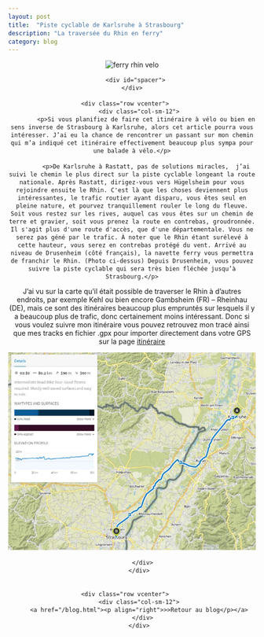 ```yaml
---
layout: post
title:  "Piste cyclable de Karlsruhe à Strasbourg"
description: "La traversée du Rhin en ferry"
category: blog
---
```


<div class="container blog" align="center">
     <div class="row vcenter">
         <div class="col-sm-12">
        <img src="https://batardo.github.io/Images/IMG_0128.JPG" id="" alt="ferry rhin velo">
        </div>
      </div>

      <div id="spacer">
    </div>

      <div class="row vcenter">      
        <div class="col-sm-12">
            <p>Si vous planifiez de faire cet itinéraire à vélo ou bien en sens inverse de Strasbourg à Karlsruhe, alors cet article pourra vous intéresser. J’ai eu la chance de rencontrer un passant sur mon chemin qui m’a indiqué cet itinéraire effectivement beaucoup plus sympa pour une balade à vélo.</p>

            <p>De Karlsruhe à Rastatt, pas de solutions miracles,  j’ai suivi le chemin le plus direct sur la piste cyclable longeant la route nationale. Après Rastatt, dirigez-vous vers Hügelsheim pour vous rejoindre ensuite le Rhin. C'est là que les choses deviennent plus intéressantes, le trafic routier ayant disparu, vous êtes seul en pleine nature, et pourvez tranquillement rouler le long du fleuve. Soit vous restez sur les rives, auquel cas vous êtes sur un chemin de terre et gravier, soit vous prenez la route en contrebas, groudronnée. Il s'agit plus d'une route d'accès, que d'une départementale. Vous ne serez pas géné par le trafic. À noter que le Rhin étant surélevé à cette hauteur, vous serez en contrebas protégé du vent. Arrivé au niveau de Drusenheim (côté français), la navette ferry vous permettra de franchir le Rhin. (Photo ci-dessus) Depuis Drusenheim, vous pouvez suivre la piste cyclable qui sera très bien fléchée jusqu’à Strasbourg.</p>


<p>J’ai vu sur la carte qu’il était possible de traverser le Rhin à d’autres endroits, par exemple Kehl ou bien encore Gambsheim (FR) – Rheinhau (DE), mais ce sont des itinéraires beaucoup plus empruntés sur lesquels il y a beaucoup plus de trafic, donc certainement moins intéressant. Donc si vous voulez suivre mon itinéraire vous pouvez retrouvez mon tracé ainsi que mes tracks en fichier .gpx pour importer directement dans votre GPS sur la page <a href="/itineraire-velo/allemagne-portugal.html">itinéraire</a></p>

<a href="https://en.komoot.de/tour/11750427/embed" target=_blank><img src="https://raw.githubusercontent.com/batardo/batardo.github.io/master/Images/Routes//11750427_09.JPG" alt="itinéraire vélo de Karlsruhe à Strasbourg" id="mapa"></a>
            
          </div>
        </div>


      <div class="row vcenter">      
        <div class="col-sm-12">
        <a href="/blog.html"><p align="right">>>Retour au blog</p></a>
          </div>
        </div>


  </div>

